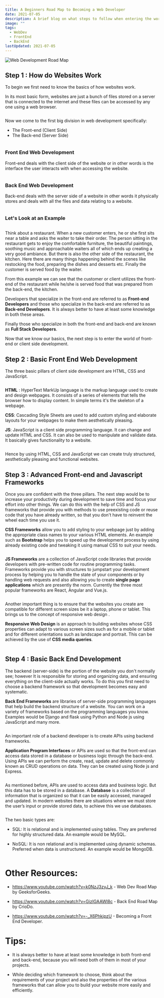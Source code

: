 ```yaml
---
title: A Beginners Road Map to Becoming a Web Developer
date: 2021-07-05
description: A brief blog on what steps to follow when entering the world of Web Development for the first time.
image: ""
tags: 
  - WebDev
  - FrontEnd
  - BackEnd
lastUpdated: 2021-07-05
---
```

<!-- ![](../../img/WebDevImg/starter.png) -->

<img src="../../img/WebDevImg/starter.png"
     alt="Web Development Road Map"
     class="centerImage"/>

## Step 1 : How do Websites Work

To begin we first need to know the basics of how websites work.

In its most basic form, websites are just a bunch of files stored on a server that is connected to the internet and these files can be accessed by any one using a web browser.

<img src="../../img/WebDevImg/working.png"
     alt=""
     class="centerImage" />

Now we come to the first big division in web development specifically:
 * The Front-end (Client Side)
 * The Back-end (Server Side)


<img src="../../img/WebDevImg/front-back.png"
     alt=""
     class="centerImage" />

### Front End Web Development

Front-end deals with the client side of the website or in other words is the interface the user interacts with when accessing the website.

<img src="../../img/WebDevImg/frontend.png"
     alt=""
     class="centerImage" />

### Back End Web Development

Back-end deals with the server side of a website in other words it physically stores and deals with all the files and data relating to a website.

<img src="../../img/WebDevImg/backend.png"
     alt=""
     class="centerImage" />

### Let's Look at an Example

<img src="../../img/WebDevImg/restaurant.jpg"
     alt=""
     class="centerImage"/>

Think about a restaurant. When a new customer enters, he or she first sits near a table and asks the waiter to take their order. The person sitting in the restaurant gets to enjoy the comfortable furniture, the beautiful paintings, soothing music and approachable waiters all of which ends up creating a very good ambiance. But there is also the other side of the restaurant, the kitchen. Here there are many things happening behind the scenes like restocking the food, preparing the dishes and desserts etc. Finally the customer is served food by the waiter.

From this example we can see that the customer or client utilizes the front-end of the restaurant while he/she is served food that was prepared from the back-end, the kitchen.

Developers that specialize in the front-end are referred to as **Front-end Developers** and those who specialize in the back-end are referred to as **Back-end Developers**.
It is always better to have at least some knowledge in both these areas.

Finally those who specialize in both the front-end and back-end are known as **Full Stack Developers**.

Now that we know our basics, the next step is to enter the world of front-end or client side development.

## Step 2 : Basic Front End Web Development

The three basic pillars of client side development are HTML, CSS and JavaScript.

<img src="../../img/WebDevImg/pillars.jpg"
     alt=""
     class="centerImage"/>

**HTML** : HyperText MarkUp language is the markup language used to create and design webpages. It consists of a series of elements that tells the browser how to display content. In simple terms it's the skeleton of a webpage.

**CSS**: Cascading Style Sheets are used to add custom styling and elaborate layouts for your webpages to make them aesthetically pleasing. 

**JS**: JavaScript is a client side programming language. It can change and update HTML and CSS. It can also be used to manipulate and validate data. It basically gives functionality to a website.

<img src="../../img/WebDevImg/frontExplain.jpg"
     alt=""
     class="centerImage"/>

Hence by using HTML, CSS and JavaScript we can create truly structured, aesthetically pleasing and functional websites.

## Step 3 : Advanced Front-end and Javascript Frameworks

Once you are confident with the three pillars. The next step would be to increase your productivity during development to save time and focus your effort into other things. We can do this with the help of CSS and JS frameworks that provide you with methods to use preexisting code or reuse code that you have already written, so that you don't have to reinvent the wheel each time you use it. 

**CSS Frameworks** allow you to add styling to your webpage just by adding the appropriate class names to your various HTML elements. An example such as **Bootstrap** helps you to speed up the development process by using already existing code and tweaking it using manual CSS to suit your needs.

<img src="../../img/WebDevImg/bootstrap.png"
     alt=""
     class="centerImage" />

**JS Frameworks** are a collection of JavaScript code libraries that provide developers with pre-written code for routine programming tasks. Frameworks provide you with structures to jumpstart your development process by helping you to handle the state of your components or by handling web requests  and also allowing you to create **single page applications** which are presently the norm. Currently the three most popular frameworks are React, Angular and Vue.js.

<img src="../../img/WebDevImg/frameWorks.png"
     alt=""
    class="centerImage" />

Another important thing is to ensure that the websites you create are compatible for different screen sizes be it a laptop, phone or tablet. This brings us to the concept of responsive web design . 

**Responsive Web Design** is an approach to building websites whose CSS properties can adapt to various screen sizes such as for a mobile or tablet and for different orientations such as landscape and portrait. This can be achieved by the use of **CSS media queries**.

<img src="../../img/WebDevImg/responsive.jpg"
     alt=""
    class="centerImage" />

## Step 4 : Basic Back End Development

The backend (server-side) is the portion of the website you don't normally see; however It is responsible for storing and organizing data, and ensuring everything on the client-side actually works. To do this you first need to choose a backend framework so that development becomes easy and systematic.

**Back End Frameworks** are libraries of server-side programming languages that help build the backend structure of a website. You can work on a variety of frameworks based on the programming languages you know. Examples would be Django and flask using Python and Node js using JavaScript and many more.

<img src="../../img/WebDevImg/backEndFrameworks.png"
     alt=""
     class="centerImage"/>

An important role of a backend developer is to create APIs using backend frameworks.

**Application Program Interfaces** or APIs are used so that the front-end can access data stored in a database or business logic through the back-end. Using APIs we can perform the create, read, update and delete commonly known as CRUD operations on data. They can be created using Node js and Express.

<img src="../../img/WebDevImg/api.png"
     alt=""
     class="centerImage"/>

As mentioned before, APIs are used to access data and business logic. But this data has to be stored in a database. A **Database** is a collection of information that is organized so that it can be easily accessed, managed and updated. In modern websites there are situations where we must store the user’s input or provide stored data, to achieve this we use databases.

<img src="../../img/WebDevImg/database.png"
     alt=""
     class="centerImage"/>

The two basic types are:

 * SQL: It is relational and is implemented using tables. They are preferred for highly structured data. An example would be MySQL.  

 * NoSQL: It is non relational and is implemented using dynamic schemas. Preferred when data is unstructured. An example would be MongoDB.

<img src="../../img/WebDevImg/mongo.png"
     alt=""
     class="centerImage" />

# Other Resources:

 * https://www.youtube.com/watch?v=k0NzJ3zyJ_k - Web Dev Road Map by GeeksforGeeks.

 * https://www.youtube.com/watch?v=GizIGAAWI8c - Back End Road Map by CrioDo.

 * https://www.youtube.com/watch?v=-_X6PhkjpzU - Becoming a Front End Developer.

# Tips:
 * It is always better to have at least some knowledge in both front-end and back-end, because you will need both of them in most of your projects.

 * While deciding which framework to choose, think about the requirements of your project and also the properties of the various frameworks that can allow you to build your website more easily and efficiently.
